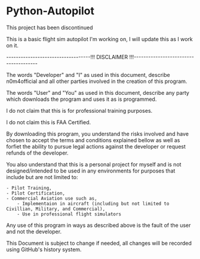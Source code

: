# Python-Autopilot

This project has been discontinued

This is a basic flight sim autopilot I'm working on, I will update this as I work on it.

-----------------------------------!!! DISCLAIMER !!!--------------------------------------

The words "Developer" and "I" as used in this document, describe n0m4official and all other parties involved in the creation of this program.

The words "User" and "You" as used in this document, describe any party which downloads the program and uses it as is programmed.

I do not claim that this is for professional training purposes.

I do not claim this is FAA Certified.

By downloading this program, you understand the risks involved and have chosen to accept the terms and conditions explained bellow as well as forfiet the ability to pursue legal actions against the developer or request refunds of the developer.

You also understand that this is a personal project for myself and is not designed/intended to be used in any environments for purposes that include but are not limited to:

    - Pilot Training,
    - Pilot Certification,
    - Commercial Aviation use such as,
        - Implementaion in aircraft (including but not limited to Civillian, Military, and Commercial),
        - Use in professional flight simulators

Any use of this program in ways as described above is the fault of the user and not the developer. 

This Document is subject to change if needed, all changes will be recorded using GitHub's history system.
